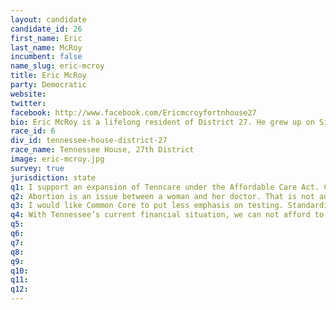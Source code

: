 ```yaml
---
layout: candidate
candidate_id: 26
first_name: Eric
last_name: McRoy
incumbent: false
name_slug: eric-mcroy
title: Eric McRoy
party: Democratic
website: 
twitter: 
facebook: http://www.facebook.com/Ericmcroyfortnhouse27
bio: Eric McRoy is a lifelong resident of District 27. He grew up on Signal Mountain and attended public schools until he graduated from Red Bank High School in 1998. Upon graduation Eric enlisted in the United States Navy and was later honorably discharged. After returning to civilian life he worked in the healthcare field for 15 years until he obtained a degree in Computer Science. Eric currently works as an IT professional and uses his free time to support multiple nonprofits.
race_id: 6
div_id: tennessee-house-district-27
race_name: Tennessee House, 27th District
image: eric-mcroy.jpg
survey: true
jurisdiction: state
q1: I support an expansion of Tenncare under the Affordable Care Act. Currently, thousands of  Tennesseans are uninsured and hospitals across the state are in jeopardy of collapsing.
q2: Abortion is an issue between a woman and her doctor. That is not an area the government should be intruding.
q3: I would like Common Core to put less emphasis on testing. Standardized testing is an important indicator of learning but it is not everything. Common Core needs to put the power back in the teacher’s hands while keeping standards as an indicator of academic progress.
q4: With Tennessee’s current financial situation, we can not afford to repeal the Hall income tax. No one likes taxes and I understand that. However, before discussions begin on repealing the tax, we must find where the reduced revenue or spending cuts will take place.
q5: 
q6: 
q7: 
q8: 
q9: 
q10: 
q11: 
q12: 
---
```

